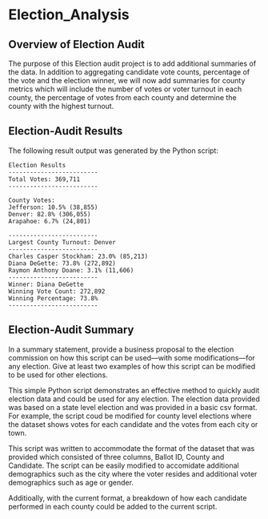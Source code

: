 # Election_Analysis
## Overview of Election Audit
The purpose of this Election audit project is to add additional summaries of the data.  In addition to aggregating candidate vote counts, percentage of the vote and the election winner, we will now add summaries for county metrics which will include the number of votes or voter turnout in each county, the percentage of votes from each county and determine the county with the highest turnout.
## Election-Audit Results
The following result output was generated by the Python script: 
```
Election Results
-------------------------
Total Votes: 369,711
-------------------------

County Votes:
Jefferson: 10.5% (38,855)
Denver: 82.8% (306,055)
Arapahoe: 6.7% (24,801)

-------------------------
Largest County Turnout: Denver
-------------------------
Charles Casper Stockham: 23.0% (85,213)
Diana DeGette: 73.8% (272,892)
Raymon Anthony Doane: 3.1% (11,606)
-------------------------
Winner: Diana DeGette
Winning Vote Count: 272,892
Winning Percentage: 73.8%
-------------------------
```    
## Election-Audit Summary
In a summary statement, provide a business proposal to the election commission on how this script can be used—with some modifications—for any election. Give at least two examples of how this script can be modified to be used for other elections.

This simple Python script demonstrates an effective method to quickly audit election data and could be used for any election.  The election data provided was based on a state level election and was provided in a basic csv format. For example, the script coud be modified for county level elections where the dataset shows votes for each candidate and the votes from each city or town.

This script was written to accommodate the format of the dataset that was provided which consisted of three columns, Ballot ID, County and Candidate.  The script can be easily modified to accomidate additional demographics such as the city where the voter resides and additional voter demographics such as age or gender.

Additioally, with the current format, a breakdown of how each candidate performed in each county could be added to the current script.  



